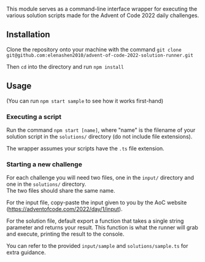 This module serves as a command-line interface wrapper for executing the various solution scripts made for the Advent of Code 2022 daily challenges.

## Installation
Clone the repository onto your machine with the command `git clone git@github.com:elenashen2010/advent-of-code-2022-solution-runner.git`

Then `cd` into the directory and run `npm install`

## Usage
(You can run `npm start sample` to see how it works first-hand)
### Executing a script
Run the command `npm start [name]`, where "name" is the filename of your solution script in the `solutions/` directory (do not include file extensions).

The wrapper assumes your scripts have the `.ts` file extension.

### Starting a new challenge
For each challenge you will need two files, one in the `input/` directory and one in the `solutions/` directory.  
The two files should share the same name.

For the input file, copy-paste the input given to you by the AoC website (https://adventofcode.com/2022/day/1/input).

For the solution file, default export a function that takes a single string parameter and returns your result. This function is what the runner will grab and execute, printing the result to the console.

You can refer to the provided `input/sample` and `solutions/sample.ts` for extra guidance.